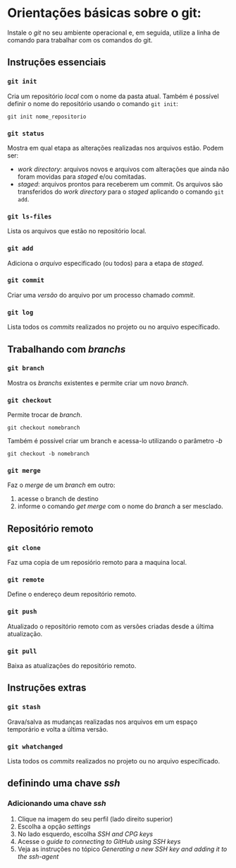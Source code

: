 # Orientações básicas sobre o git:
Instale o _git_ no seu ambiente operacional e, em seguida, utilize a linha de comando para trabalhar com os comandos do git.
## Instruções essenciais
### `git init`
Cria um repositório _local_ com o nome da pasta atual. Também é possível definir o nome do repositório usando o comando `git init`:
```
git init nome_repositorio
```
### `git status`
Mostra em qual etapa as alterações realizadas nos arquivos estão. Podem ser:
 - *work directory*: arquivos novos e arquivos com alterações que ainda não foram movidas para *staged* e/ou comitadas.
 - *staged*: arquivos prontos para receberem um commit. Os arquivos são transferidos do _work directory_ para o _staged_ aplicando o comando `git add`.
### `git ls-files`
Lista os arquivos que estão no repositório local.
### `git add`
Adiciona o _arquivo_ especificado (ou todos) para a etapa de _staged_. 
### `git commit`
Criar uma _versão_ do arquivo por um processo chamado _*commit*_.
### `git log`
Lista todos os _commits_ realizados no projeto ou no arquivo específicado.

## Trabalhando com _branchs_
### `git branch`
Mostra os _branchs_ existentes e permite criar um novo _branch_. 
### `git checkout`
Permite trocar de _branch_. 
```
git checkout nomebranch
```
Também é possível criar um branch e acessa-lo utilizando o parâmetro _-b_
```
git checkout -b nomebranch
```
### `git merge`
Faz o _merge_ de um _branch_ em outro:
1. acesse o branch de destino
2. informe o comando _get merge_ com o nome do _branch_ a ser mesclado. 

## Repositório remoto
### `git clone`
Faz uma copia de um reposiório remoto para a maquina local. 
### `git remote`
Define o endereço deum repositório remoto.
### `git push`
Atualizado o repositório remoto com as versões criadas desde a última atualização.
### `git pull`
Baixa as atualizações do repositório remoto.

## Instruções extras
### `git stash`
Grava/salva as mudanças realizadas nos arquivos em um espaço temporário e volta a última versão.
### `git whatchanged`
Lista todos os _commits_ realizados no projeto ou no arquivo específicado.

## definindo uma chave _ssh_

### Adicionando uma chave _ssh_
1. Clique na imagem do seu perfil (lado direito superior)
2. Escolha a opção _settings_
3. No lado esquerdo, escolha _SSH and CPG keys_
4. Acesse o _guide to connecting to GitHub using SSH keys_
5. Veja as instruções no tópico _Generating a new SSH key and adding it to the ssh-agent_
